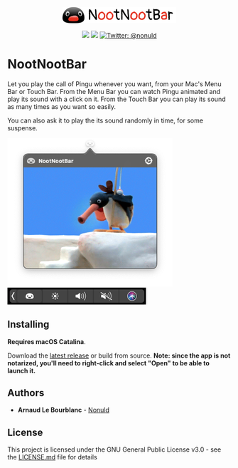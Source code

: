 <p align="center">
    <img src="./screenshots/AppBanner.png" alt="CRUD icon" width="256" maxHeight="256" />
</p>

<p align="center">
    <img src="https://img.shields.io/badge/macOS-10.15+-blue.svg" />
    <img src="https://img.shields.io/badge/Swift-5.3-brightgreen.svg" />
    <a href="https://twitter.com/nonuld">
        <img src="https://img.shields.io/badge/Contact-@nonuld-lightgrey.svg?style=flat" alt="Twitter: @nonuld" />
    </a>
</p>

# NootNootBar

Let you play the call of Pingu whenever you want, from your Mac's Menu Bar or Touch Bar.
From the Menu Bar you can watch Pingu animated and play its sound with a click on it.
From the Touch Bar you can play its sound as many times as you want so easily.

You can also ask it to play the its sound randomly in time, for some suspense.

![MenuBar](./screenshots/MenuBar.png)
![TouchBar](./screenshots/TouchBar.png)

## Installing

**Requires macOS Catalina**.

Download the [latest release](https://github.com/nonuld/NootNootBar/releases) or build from source.
**Note: since the app is not notarized, you'll need to right-click and select "Open" to be able to launch it.**

## Authors

* **Arnaud Le Bourblanc** - [Nonuld](https://github.com/Nonuld)

## License

This project is licensed under the GNU General Public License v3.0 - see the [LICENSE.md](LICENSE.md) file for details
